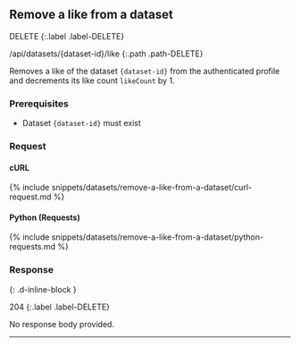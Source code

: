 ## Remove a like from a dataset

DELETE
{:.label .label-DELETE}

/api/datasets/{dataset-id}/like
{:.path .path-DELETE}

Removes a like of the dataset `{dataset-id}` from the authenticated profile and decrements its like count `likeCount` by 1.

### Prerequisites

- Dataset `{dataset-id}` must exist

### Request

#### cURL

{% include snippets/datasets/remove-a-like-from-a-dataset/curl-request.md %}

#### Python (Requests)

{% include snippets/datasets/remove-a-like-from-a-dataset/python-requests.md %}

### Response
{: .d-inline-block }

204
{:.label .label-DELETE}

No response body provided.

---
